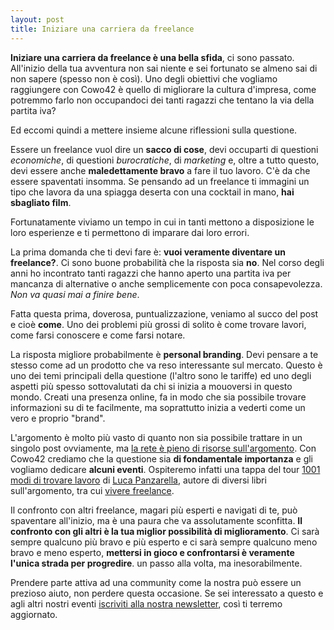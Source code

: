 ```yaml
---
layout: post
title: Iniziare una carriera da freelance
---
```


**Iniziare una carriera da freelance è una bella sfida**, ci sono passato. All'inizio della tua avventura non sai niente e sei fortunato se almeno sai di non sapere (spesso non è così). Uno degli obiettivi che vogliamo raggiungere con Cowo42 è quello di migliorare la cultura d'impresa, come potremmo farlo non occupandoci dei tanti ragazzi che tentano la via della partita iva?

Ed eccomi quindi a mettere insieme alcune riflessioni sulla questione.

Essere un freelance vuol dire un **sacco di cose**, devi occuparti di questioni *economiche*, di questioni *burocratiche*, di *marketing* e, oltre a tutto questo, devi essere anche **maledettamente bravo** a fare il tuo lavoro. C'è da che essere spaventati insomma. Se pensando ad un freelance ti immagini un tipo che lavora da una spiagga deserta con una cocktail in mano, **hai sbagliato film**.

Fortunatamente viviamo un tempo in cui in tanti mettono a disposizione le loro esperienze e ti permettono di imparare dai loro errori.

La prima domanda che ti devi fare è: **vuoi veramente diventare un freelance?**. Ci sono buone probabilità che la risposta sia **no**. Nel corso degli anni ho incontrato tanti ragazzi che hanno aperto una partita iva per mancanza di alternative o anche semplicemente con poca consapevolezza. *Non va quasi mai a finire bene*.

Fatta questa prima, doverosa, puntualizzazione, veniamo al succo del post e cioè **come**. Uno dei problemi più grossi di solito è come trovare lavori, come farsi conoscere e come farsi notare.

La risposta migliore probabilmente è **personal branding**. Devi pensare a te stesso come ad un prodotto che va reso interessante sul mercato. Questo è uno dei temi principali della questione (l'altro sono le tariffe) ed uno degli aspetti più spesso sottovalutati da chi si inizia a mouoversi in questo mondo. Creati una presenza online, fa in modo che sia possibile trovare informazioni su di te facilmente, ma soprattutto inizia a vederti come un vero e proprio "brand".

L'argomento è molto più vasto di quanto non sia possibile trattare in un singolo post ovviamente, ma [la rete è pieno di risorse sull'argomento](http://bit.ly/1eqb6XX). Con Cowo42 crediamo che la questione sia **di fondamentale importanza** e gli vogliamo dedicare **alcuni eventi**. Ospiteremo infatti una tappa del tour [1001 modi di trovare lavoro](http://www.lucapanzarella.it/blog/index.php/1001-modi-per-trovare-lavoro-il-tour/) di [Luca Panzarella](http://www.lucapanzarella.it/), autore di diversi libri sull'argomento, tra cui [vivere freelance](http://www.viverefreelance.it/).

Il confronto con altri freelance, magari più esperti e navigati di te, può spaventare all'inizio, ma è una paura che va assolutamente sconfitta. **Il confronto con gli altri è la tua miglior possibilità di miglioramento**. Ci sarà sempre qualcuno più bravo e più esperto e ci sarà sempre qualcuno meno bravo e meno esperto, **mettersi in gioco e confrontarsi è veramente l'unica strada per progredire**. un passo alla volta, ma inesorabilmente.

Prendere parte attiva ad una community come la nostra può essere un prezioso aiuto, non perdere questa occasione. Se sei interessato a questo e agli altri nostri eventi <a href="http://www.cowo42.com/#opening">iscriviti alla nostra newsletter</a>, così ti terremo aggiornato.